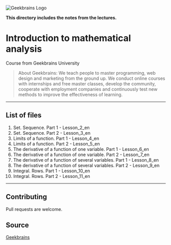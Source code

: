 ![Geekbrains Logo](https://github.com/ilyastartsdata/introductiontopython/blob/master/gb.png)

__This directory includes the notes from the lectures.__

# Introduction to mathematical analysis

Course from Geekbrains University

> About Geekbrains: We teach people to master programming, web design and marketing from the ground up. We conduct online courses with internships and free master classes, develop the community, cooperate with employment companies and continuously test new methods to improve the effectiveness of learning.

---

## List of files 

1. Set. Sequence. Part 1 - Lesson_2_en
2. Set. Sequence. Part 2 - Lesson_3_en
3. Limits of a function. Part 1 - Lesson_4_en
4. Limits of a function. Part 2 - Lesson_5_en
5. The derivative of a function of one variable. Part 1 - Lesson_6_en
6. The derivative of a function of one variable. Part 2 - Lesson_7_en
7. The derivative of a function of several variables. Part 1 - Lesson_8_en
8. The derivative of a function of several variables. Part 2 - Lesson_9_en
9. Integral. Rows. Part 1 - Lesson_10_en
10. Integral. Rows. Part 2 - Lesson_11_en

___

## Contributing

Pull requests are welcome.

## Source

[Geekbrains](https://geekbrains.ru)
